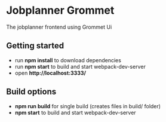 # Jobplanner Grommet
The jobplanner frontend using Grommet Ui

## Getting started
* run **npm install** to download dependencies
* run **npm start** to build and start webpack-dev-server
* open **http://localhost:3333/**

## Build options
* **npm run build** for single build (creates files in build/ folder)
* **npm start** to build and start webpack-dev-server
